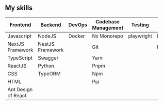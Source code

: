 ## My skills

| Frontend            | Backend           | DevOps        | Codebase Management | Testing    | DateBase  |
| ------------------- | ----------------- | ------------- | ------------------- | ---------- |---------  |
| Javascript          | NodeJS            | Docker        | Nx Monorepo         | playwright | PostgreSQL|
| NextJS Framework    | NestJS Framework  |               | Git                 |            | MS SQL    |
| TypeScript          | Swagger           |               | Yarn                |            |           |
| ReactJS             | Python            |               | Pnpm                |            |           |
| CSS                 | TypeORM           |               | Npm                 |            |           |
| HTML                |                   |               | Pip                 |            |           |
| Ant Design of React |
